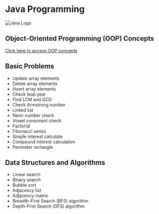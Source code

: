 # Java Programming

![Java Logo](https://github.com/rifat3790/Algorithm/assets/138612383/e515721c-4859-4952-b2b9-190377f46c59)

## Object-Oriented Programming (OOP) Concepts

[Click here to access OOP concepts](https://drive.google.com/drive/folders/1quIxIowfYQeHMTafIt7QXzOcPV-07lTj?usp=sharing)

## Basic Problems

- Update array elements
- Delete array elements
- Insert array elements
- Check leap year
- Find LCM and GCD
- Check Armstrong number
- Linked list
- Neon number check
- Vowel consonant check
- Factorial
- Fibonacci series
- Simple interest calculate
- Compound interest calculation
- Perimeter rectangle

## Data Structures and Algorithms

- Linear search
- Binary search
- Bubble sort
- Adjacency list
- Adjacency matrix
- Breadth-First Search (BFS) algorithm
- Depth-First Search (DFS) algorithm
